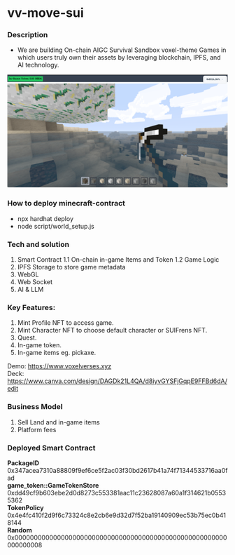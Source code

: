# vv-move-sui

### Description

* We are building On-chain AIGC Survival Sandbox voxel-theme Games 
in which users truly own their assets by leveraging blockchain, IPFS, and AI technology.

![GUI](/gui.png "GUI")

### How to deploy minecraft-contract

* npx hardhat deploy
* node script/world_setup.js

### Tech and solution

1. Smart Contract
     1.1 On-chain in-game Items and Token
     1.2 Game Logic
2. IPFS Storage to store game metadata
3. WebGL
4. Web Socket
5. AI & LLM

### Key Features:

1. Mint Profile NFT to access game.
2. Mint Character NFT to choose default character or SUIFrens NFT.
3. Quest.
4. In-game token.
5. In-game items eg. pickaxe.

Demo:
https://www.voxelverses.xyz \
Deck:
https://www.canva.com/design/DAGDk21L4QA/d8iyvGYSFjGqpE9FFBd6dA/edit

### Business Model
1. Sell Land and in-game items
2. Platform fees

### Deployed Smart Contract
<b>PackageID</b> 0x347acea7310a88809f9ef6ce5f2ac03f30bd2617b41a74f71344533716aa0fad \
<b>game_token::GameTokenStore</b> 0xdd49cf9b603ebe2d0d8273c553381aac11c23628087a60a1f314621b05535362 \
<b>TokenPolicy</b> 0x4e4fc410f2d9f6c73324c8e2cb6e9d32d7f52ba19140909ec53b75ec0b418144 \
<b>Random</b>  0x0000000000000000000000000000000000000000000000000000000000000008
